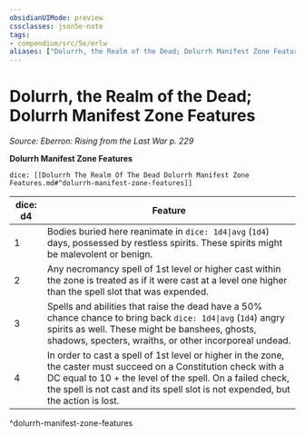```yaml
---
obsidianUIMode: preview
cssclasses: json5e-note
tags:
- compendium/src/5e/erlw
aliases: ["Dolurrh, the Realm of the Dead; Dolurrh Manifest Zone Features"]
---
```

# Dolurrh, the Realm of the Dead; Dolurrh Manifest Zone Features
*Source: Eberron: Rising from the Last War p. 229* 

**Dolurrh Manifest Zone Features**

`dice: [[Dolurrh The Realm Of The Dead Dolurrh Manifest Zone Features.md#^dolurrh-manifest-zone-features]]`

| dice: d4 | Feature |
|----------|---------|
| 1 | Bodies buried here reanimate in `dice: 1d4\|avg` (`1d4`) days, possessed by restless spirits. These spirits might be malevolent or benign. |
| 2 | Any necromancy spell of 1st level or higher cast within the zone is treated as if it were cast at a level one higher than the spell slot that was expended. |
| 3 | Spells and abilities that raise the dead have a 50% chance chance to bring back `dice: 1d4\|avg` (`1d4`) angry spirits as well. These might be banshees, ghosts, shadows, specters, wraiths, or other incorporeal undead. |
| 4 | In order to cast a spell of 1st level or higher in the zone, the caster must succeed on a Constitution check with a DC equal to 10 + the level of the spell. On a failed check, the spell is not cast and its spell slot is not expended, but the action is lost. |
^dolurrh-manifest-zone-features